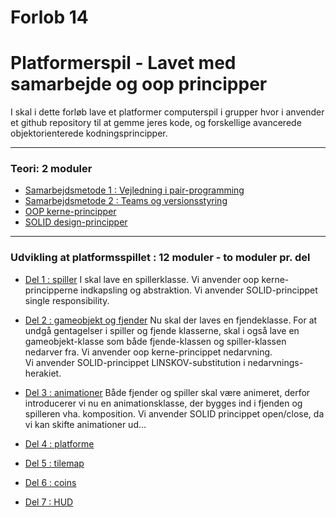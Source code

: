 # Forlob 14
# Platformerspil - Lavet med samarbejde og oop principper

I skal i dette forløb lave et platformer computerspil i grupper hvor i anvender et github repository til at gemme jeres kode, og forskellige avancerede objektorienterede kodningsprincipper.

--------------------------------------------------------------------------------

### Teori: 2 moduler

- [Samarbejdsmetode 1 : Vejledning i pair-programming](teori/pair_programming.md)
- [Samarbejdsmetode 2 : Teams og versionsstyring]()
- [OOP kerne-principper](teori/oop_kerne_principper.md)
- [SOLID design-principper](teori/solid_principper.md)

---------------------------------------------------------------------------------

### Udvikling at platformsspillet : 12 moduler - to moduler pr. del

- [Del 1 : spiller](udvikling/del1_spilleren/del1_spilleren.md)
I skal lave en spillerklasse. 
Vi anvender oop kerne-principperne indkapsling og abstraktion.
Vi anvender SOLID-princippet single responsibility.

- [Del 2 : gameobjekt og fjender]()
Nu skal der laves en fjendeklasse. For at undgå gentagelser i spiller og fjende klasserne, skal i også lave en gameobjekt-klasse som både fjende-klassen og spiller-klassen nedarver fra. 
Vi anvender oop kerne-princippet nedarvning.  
Vi anvender SOLID-princippet LINSKOV-substitution i nedarvnings-herakiet.

- [Del 3 : animationer]()
Både fjender og spiller skal være animeret, derfor introducerer vi nu en animationsklasse, der bygges ind i fjenden og spilleren vha. komposition. 
Vi anvender SOLID princippet open/close, da vi kan skifte animationer ud... 

- [Del 4 : platforme]()


- [Del 5 : tilemap]()


- [Del 6 : coins]()


- [Del 7 : HUD]()

